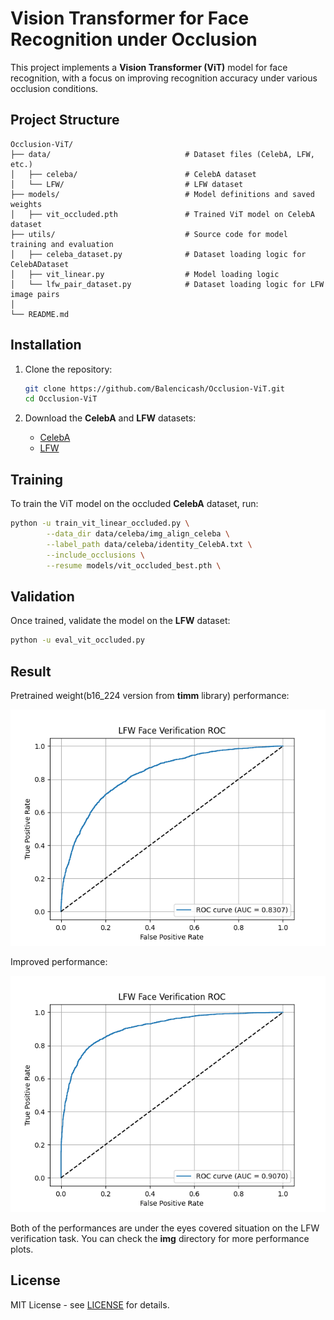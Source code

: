 # Vision Transformer for Face Recognition under Occlusion

This project implements a **Vision Transformer (ViT)** model for face recognition, with a focus on improving recognition accuracy under various occlusion conditions.

## Project Structure

```
Occlusion-ViT/
├── data/                              # Dataset files (CelebA, LFW, etc.)
│   ├── celeba/                        # CelebA dataset
│   └── LFW/                           # LFW dataset
├── models/                            # Model definitions and saved weights
│   ├── vit_occluded.pth               # Trained ViT model on CelebA dataset
├── utils/                             # Source code for model training and evaluation
│   ├── celeba_dataset.py              # Dataset loading logic for CelebADataset
│   ├── vit_linear.py                  # Model loading logic
│   └── lfw_pair_dataset.py            # Dataset loading logic for LFW image pairs
│
└── README.md
```

## Installation

1. Clone the repository:

   ```bash
   git clone https://github.com/Balencicash/Occlusion-ViT.git
   cd Occlusion-ViT
   ```

2. Download the **CelebA** and **LFW** datasets:

   - [CelebA](https://mmlab.ie.cuhk.edu.hk/projects/CelebA.html)
   - [LFW](http://vis-www.cs.umass.edu/lfw/)

## Training

To train the ViT model on the occluded **CelebA** dataset, run:

```bash
python -u train_vit_linear_occluded.py \
        --data_dir data/celeba/img_align_celeba \
        --label_path data/celeba/identity_CelebA.txt \
        --include_occlusions \
        --resume models/vit_occluded_best.pth \
```

## Validation

Once trained, validate the model on the **LFW** dataset:

```bash
python -u eval_vit_occluded.py
```

## Result

Pretrained weight(b16_224 version from **timm** library) performance:

![](/img/roc_val_pretrained_eye.png)

Improved performance:

![](/img/roc_val_occluded_eye.png)

Both of the performances are under the eyes covered situation on the LFW verification task. You can check the **img** directory for more performance plots.

## License

MIT License - see [LICENSE](LICENSE) for details.
